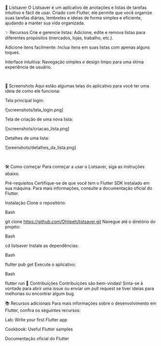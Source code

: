 🚀 Listsaver
O Listsaver é um aplicativo de anotações e listas de tarefas intuitivo e fácil de usar. Criado com Flutter, ele permite que você organize suas tarefas diárias, lembretes e ideias de forma simples e eficiente, ajudando a manter sua vida organizada.

✨ Recursos
Crie e gerencie listas: Adicione, edite e remova listas para diferentes propósitos (mercados, lojas, trabalho, etc.).

Adicione itens facilmente: Inclua itens em suas listas com apenas alguns toques.

Interface intuitiva: Navegação simples e design limpo para uma ótima experiência de usuário.

<br>

📱 Screenshots
Aqui estão algumas telas do aplicativo para você ter uma ideia de como ele funciona:

Tela principal login:

![screenshots/tela_login.png]

Tela de criação de uma nova lista:

![screenshots/criacao_lista.png]

Detalhes de uma lista:

![sreenshots/detalhes_da_lista.png]

<br>

🛠️ Como começar
Para começar a usar o Listsaver, siga as instruções abaixo.

Pré-requisitos
Certifique-se de que você tem o Flutter SDK instalado em sua máquina. Para mais informações, consulte a documentação oficial do Flutter.

Instalação
Clone o repositório:

Bash

git clone https://github.com/Ohlipeh/listsaver.git
Navegue até o diretório do projeto:

Bash

cd listsaver
Instale as dependências:

Bash

flutter pub get
Execute o aplicativo:

Bash

flutter run
🤝 Contribuições
Contribuições são bem-vindas! Sinta-se à vontade para abrir uma issue ou enviar um pull request se tiver ideias para melhorias ou encontrar algum bug.

📚 Recursos adicionais
Para mais informações sobre o desenvolvimento em Flutter, confira os seguintes recursos:

Lab: Write your first Flutter app

Cookbook: Useful Flutter samples

Documentação oficial do Flutter
